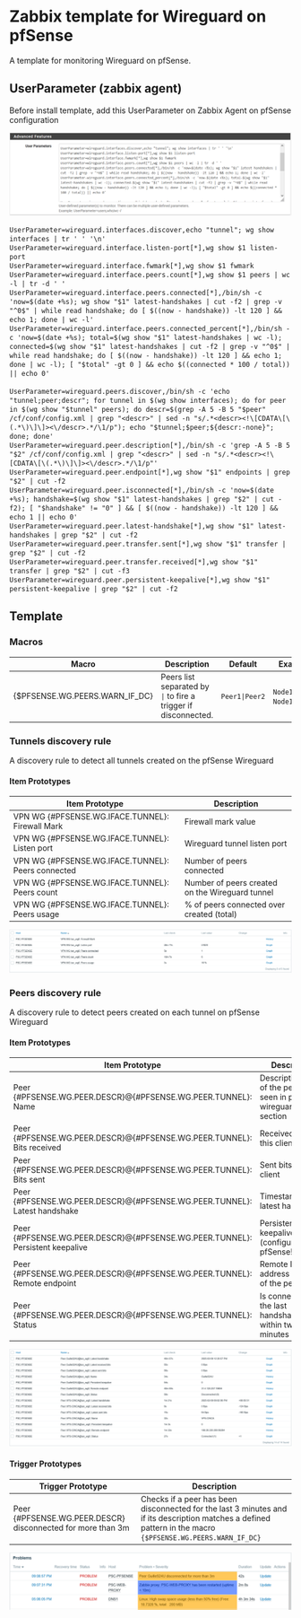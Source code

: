 # Zabbix template for Wireguard on pfSense

A template for monitoring Wireguard on pfSense.

## UserParameter (zabbix agent)

Before install template, add this UserParameter on Zabbix Agent on pfSense configuration

![screenshot](images/zabbix-agent-userparameters.png)

```
UserParameter=wireguard.interfaces.discover,echo "tunnel"; wg show interfaces | tr ' ' '\n'
UserParameter=wireguard.interface.listen-port[*],wg show $1 listen-port
UserParameter=wireguard.interface.fwmark[*],wg show $1 fwmark
UserParameter=wireguard.interface.peers.count[*],wg show $1 peers | wc -l | tr -d ' '
UserParameter=wireguard.interface.peers.connected[*],/bin/sh -c 'now=$(date +%s); wg show "$1" latest-handshakes | cut -f2 | grep -v "^0$" | while read handshake; do [ $((now - handshake)) -lt 120 ] && echo 1; done | wc -l'
UserParameter=wireguard.interface.peers.connected_percent[*],/bin/sh -c 'now=$(date +%s); total=$(wg show "$1" latest-handshakes | wc -l); connected=$(wg show "$1" latest-handshakes | cut -f2 | grep -v "^0$" | while read handshake; do [ $((now - handshake)) -lt 120 ] && echo 1; done | wc -l); [ "$total" -gt 0 ] && echo $((connected * 100 / total)) || echo 0'

UserParameter=wireguard.peers.discover,/bin/sh -c 'echo "tunnel;peer;descr"; for tunnel in $(wg show interfaces); do for peer in $(wg show "$tunnel" peers); do descr=$(grep -A 5 -B 5 "$peer" /cf/conf/config.xml | grep "<descr>" | sed -n "s/.*<descr><!\[CDATA\[\(.*\)\]\]><\/descr>.*/\1/p"); echo "$tunnel;$peer;${descr:-none}"; done; done'
UserParameter=wireguard.peer.description[*],/bin/sh -c 'grep -A 5 -B 5 "$2" /cf/conf/config.xml | grep "<descr>" | sed -n "s/.*<descr><!\[CDATA\[\(.*\)\]\]><\/descr>.*/\1/p"'
UserParameter=wireguard.peer.endpoint[*],wg show "$1" endpoints | grep "$2" | cut -f2
UserParameter=wireguard.peer.isconnected[*],/bin/sh -c 'now=$(date +%s); handshake=$(wg show "$1" latest-handshakes | grep "$2" | cut -f2); [ "$handshake" != "0" ] && [ $((now - handshake)) -lt 120 ] && echo 1 || echo 0'
UserParameter=wireguard.peer.latest-handshake[*],wg show "$1" latest-handshakes | grep "$2" | cut -f2
UserParameter=wireguard.peer.transfer.sent[*],wg show "$1" transfer | grep "$2" | cut -f2
UserParameter=wireguard.peer.transfer.received[*],wg show "$1" transfer | grep "$2" | cut -f3
UserParameter=wireguard.peer.persistent-keepalive[*],wg show "$1" persistent-keepalive | grep "$2" | cut -f2
```

## Template 

### Macros

|Macro|Description|Default|Example|
|-|-|-|-|
|{$PFSENSE.WG.PEERS.WARN_IF_DC}|Peers list separated by `\|` to fire a trigger if disconnected.|`Peer1\|Peer2`|`Node1`<br>`Node1\|Node2`|

### Tunnels discovery rule

A discovery rule to detect all tunnels created on the pfSense Wireguard

#### Item Prototypes

|Item Prototype|Description|
|-|-|
|VPN WG {#PFSENSE.WG.IFACE.TUNNEL}: Firewall Mark|Firewall mark value|
|VPN WG {#PFSENSE.WG.IFACE.TUNNEL}: Listen port|Wireguard tunnel listen port|
|VPN WG {#PFSENSE.WG.IFACE.TUNNEL}: Peers connected|Number of peers connected|
|VPN WG {#PFSENSE.WG.IFACE.TUNNEL}: Peers count|Number of peers created on the Wireguard tunnel|
|VPN WG {#PFSENSE.WG.IFACE.TUNNEL}: Peers usage|% of peers connected over created (total)|

![screenshot](images/tunnel-latest-data.png)

### Peers discovery rule

A discovery rule to detect peers created on each tunnel on pfSense Wireguard

#### Item Prototypes

|Item Prototype|Description|
|-|-|
|Peer {#PFSENSE.WG.PEER.DESCR}@{#PFSENSE.WG.PEER.TUNNEL}: Name|Description/Name of the peer (as seen in pfsense wireguard status section|
|Peer {#PFSENSE.WG.PEER.DESCR}@{#PFSENSE.WG.PEER.TUNNEL}: Bits received|Received bits by this client|
|Peer {#PFSENSE.WG.PEER.DESCR}@{#PFSENSE.WG.PEER.TUNNEL}: Bits sent|Sent bits to this client|
|Peer {#PFSENSE.WG.PEER.DESCR}@{#PFSENSE.WG.PEER.TUNNEL}: Latest handshake|Timestamp of latest handshake|
|Peer {#PFSENSE.WG.PEER.DESCR}@{#PFSENSE.WG.PEER.TUNNEL}: Persistent keepalive|Persistent keepalive (configured on pfSense!)|
|Peer {#PFSENSE.WG.PEER.DESCR}@{#PFSENSE.WG.PEER.TUNNEL}: Remote endpoint|Remote IP address and port of the peer|
|Peer {#PFSENSE.WG.PEER.DESCR}@{#PFSENSE.WG.PEER.TUNNEL}: Status|Is connected if the last handshake was within two minutes|

![screenshot](images/peers-latest-data.png)

#### Trigger Prototypes

|Trigger Prototype|Description|
|-|-|
|Peer {#PFSENSE.WG.PEER.DESCR} disconnected for more than 3m|Checks if a peer has been disconnected for the last 3 minutes and if its description matches a defined pattern in the macro `{$PFSENSE.WG.PEERS.WARN_IF_DC}`|

![screenshot](images/peer-not-connected.png)